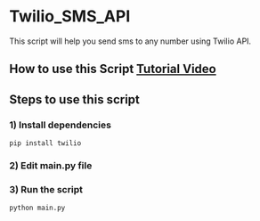 # Twilio_SMS_API
This script will help you send sms to any number using Twilio API.

## How to use this Script [Tutorial Video](https://youtu.be/5CeM3Y7BddY)

## Steps to use this script

### 1) Install dependencies 
```
pip install twilio
```

### 2) Edit main.py file

### 3) Run the script
```
python main.py
```
